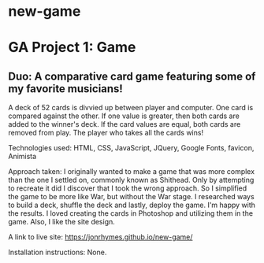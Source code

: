 # new-game
<h1>GA Project 1: Game</h1>
  <h2>Duo: A comparative card game featuring some of my favorite musicians!</h2>

<p>
A deck of 52 cards is divvied up between player and computer. One card is compared against the other. If one value is greater, then both cards are added to the winner's deck. If the card values are equal, both cards are removed from play. The player who takes all the cards wins!

Technologies used: HTML, CSS, JavaScript, JQuery, Google Fonts, favicon, Animista

Approach taken: I originally wanted to make a game that was more complex than the one I settled on, commonly known as Shithead. Only by attempting to recreate it did I discover that I took the wrong approach. So I simplified the game to be more like War, but without the War stage. I researched ways to build a deck, shuffle the deck and lastly, deploy the game. I'm happy with the results. I loved creating the cards in Photoshop and utilizing them in the game. Also, I like the site design.   

A link to live site: https://jonrhymes.github.io/new-game/

Installation instructions: None.</p>
